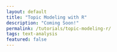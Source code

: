 ```yaml
---
layout: default
title: "Topic Modeling with R"
description: "Coming Soon!"
permalink: /tutorials/topic-modeling-r/
tags: text-analysis
featured: false 
---
```


